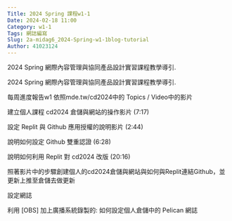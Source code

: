```yaml
---
Title: 2024 Spring 課程w1-1
Date: 2024-02-18 11:00
Category: w1-1
Tags: 網誌編寫
Slug: 2a-midag6_2024-Spring-w1-1blog-tutorial
Author: 41023124
---
```


2024 Spring 網際內容管理與協同產品設計實習課程教學導引.

<!-- PELICAN_END_SUMMARY -->

2024 Spring 網際內容管理與協同產品設計實習課程教學導引.

每周進度報告w1
依照mde.tw/cd2024中的 Topics / Video中的影片

建立個人課程 cd2024 倉儲與網站的操作影片 (7:17)

設定 Replit 與 Github 應用授權的說明影片 (2:44)

說明如何設定 Github 雙重認證 (6:28)

說明如何利用 Replit 對 cd2024 改版 (20:16)

照著影片中的步驟創建個人的cd2024倉儲與網站與如何與Replit連結Github，並更新上推至倉儲去做更新

設定網誌

利用 [OBS] 加上廣播系統錄製的: 如何設定個人倉儲中的 Pelican 網誌